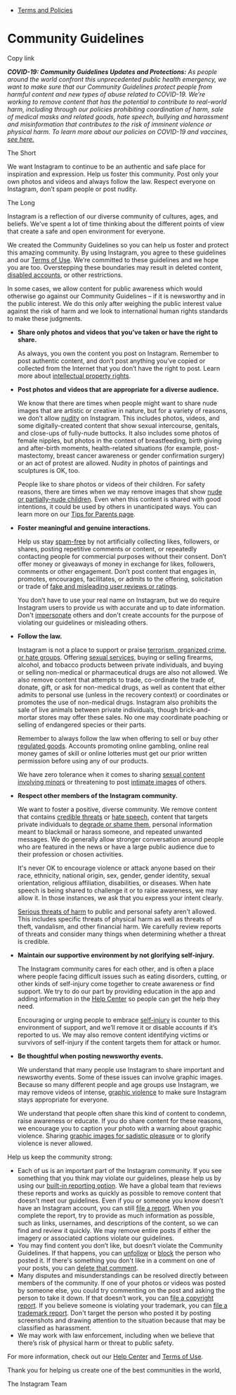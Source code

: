 *   [Terms and Policies](https://help.instagram.com/1417489251945243/?helpref=breadcrumb)

Community Guidelines
====================

Copy link

_**COVID-19: Community Guidelines Updates and Protections:** As people around the world confront this unprecedented public health emergency, we want to make sure that our Community Guidelines protect people from harmful content and new types of abuse related to COVID-19. We’re working to remove content that has the potential to contribute to real-world harm, including through our policies prohibiting coordination of harm, sale of medical masks and related goods, hate speech, bullying and harassment and misinformation that contributes to the risk of imminent violence or physical harm. To learn more about our policies on COVID-19 and vaccines, [see here.](https://help.instagram.com/697825587576762?helpref=faq_content)_

The Short

We want Instagram to continue to be an authentic and safe place for inspiration and expression. Help us foster this community. Post only your own photos and videos and always follow the law. Respect everyone on Instagram, don’t spam people or post nudity.

The Long

Instagram is a reflection of our diverse community of cultures, ages, and beliefs. We’ve spent a lot of time thinking about the different points of view that create a safe and open environment for everyone.

We created the Community Guidelines so you can help us foster and protect this amazing community. By using Instagram, you agree to these guidelines and our [Terms of Use](https://www.instagram.com/legal/terms). We’re committed to these guidelines and we hope you are too. Overstepping these boundaries may result in deleted content, [disabled accounts](https://help.instagram.com/366993040048856?helpref=faq_content), or other restrictions.

In some cases, we allow content for public awareness which would otherwise go against our Community Guidelines – if it is newsworthy and in the public interest. We do this only after weighing the public interest value against the risk of harm and we look to international human rights standards to make these judgments.

*   **Share only photos and videos that you’ve taken or have the right to share.**
    
    As always, you own the content you post on Instagram. Remember to post authentic content, and don’t post anything you’ve copied or collected from the Internet that you don’t have the right to post. Learn more about [intellectual property rights](https://help.instagram.com/126382350847838?helpref=faq_content).
    
*   **Post photos and videos that are appropriate for a diverse audience.**
    
    We know that there are times when people might want to share nude images that are artistic or creative in nature, but for a variety of reasons, we don’t allow [nudity](https://l.instagram.com/?u=https%3A%2F%2Fwww.facebook.com%2Fcommunitystandards%2Fadult_nudity_sexual_activity&e=AT2BvBK1LdOcxbqJO0NdArGXDIZM8MF6-Z8oGEQNWhMZxGZOdpphrkGIU1VhiWyKJ9LUyAQN6j2zbfv5-tZIIoo_u2z19m_psEI7M12bgYUL353tk0bbDK04V8fZWGf3YbyPnlZi2u1MsZbFcm7ZLQFiHtjD4PrerTspXg) on Instagram. This includes photos, videos, and some digitally-created content that show sexual intercourse, genitals, and close-ups of fully-nude buttocks. It also includes some photos of female nipples, but photos in the context of breastfeeding, birth giving and after-birth moments, health-related situations (for example, post-mastectomy, breast cancer awareness or gender confirmation surgery) or an act of protest are allowed. Nudity in photos of paintings and sculptures is OK, too.
    
    People like to share photos or videos of their children. For safety reasons, there are times when we may remove images that show [nude or partially-nude children](https://l.instagram.com/?u=https%3A%2F%2Fwww.facebook.com%2Fcommunitystandards%2Fchild_nudity_sexual_exploitation&e=AT2BvBK1LdOcxbqJO0NdArGXDIZM8MF6-Z8oGEQNWhMZxGZOdpphrkGIU1VhiWyKJ9LUyAQN6j2zbfv5-tZIIoo_u2z19m_psEI7M12bgYUL353tk0bbDK04V8fZWGf3YbyPnlZi2u1MsZbFcm7ZLQFiHtjD4PrerTspXg). Even when this content is shared with good intentions, it could be used by others in unanticipated ways. You can learn more on our [Tips for Parents page](https://help.instagram.com/154475974694511/?helpref=faq_content).
    
*   **Foster meaningful and genuine interactions.**
    
    Help us stay [spam-free](https://l.instagram.com/?u=https%3A%2F%2Fwww.facebook.com%2Fcommunitystandards%2Fspam&e=AT2BvBK1LdOcxbqJO0NdArGXDIZM8MF6-Z8oGEQNWhMZxGZOdpphrkGIU1VhiWyKJ9LUyAQN6j2zbfv5-tZIIoo_u2z19m_psEI7M12bgYUL353tk0bbDK04V8fZWGf3YbyPnlZi2u1MsZbFcm7ZLQFiHtjD4PrerTspXg) by not artificially collecting likes, followers, or shares, posting repetitive comments or content, or repeatedly contacting people for commercial purposes without their consent. Don’t offer money or giveaways of money in exchange for likes, followers, comments or other engagement. Don’t post content that engages in, promotes, encourages, facilitates, or admits to the offering, solicitation or trade of [fake and misleading user reviews or ratings](https://l.instagram.com/?u=https%3A%2F%2Fwww.facebook.com%2Fcommunitystandards%2Ffraud_deception&e=AT2BvBK1LdOcxbqJO0NdArGXDIZM8MF6-Z8oGEQNWhMZxGZOdpphrkGIU1VhiWyKJ9LUyAQN6j2zbfv5-tZIIoo_u2z19m_psEI7M12bgYUL353tk0bbDK04V8fZWGf3YbyPnlZi2u1MsZbFcm7ZLQFiHtjD4PrerTspXg).
    
    You don’t have to use your real name on Instagram, but we do require Instagram users to provide us with accurate and up to date information. Don't [impersonate](https://l.instagram.com/?u=https%3A%2F%2Fwww.facebook.com%2Fcommunitystandards%2Fmisrepresentation&e=AT2BvBK1LdOcxbqJO0NdArGXDIZM8MF6-Z8oGEQNWhMZxGZOdpphrkGIU1VhiWyKJ9LUyAQN6j2zbfv5-tZIIoo_u2z19m_psEI7M12bgYUL353tk0bbDK04V8fZWGf3YbyPnlZi2u1MsZbFcm7ZLQFiHtjD4PrerTspXg) others and don't create accounts for the purpose of violating our guidelines or misleading others.
    
*   **Follow the law.**
    
    Instagram is not a place to support or praise [terrorism, organized crime, or hate groups](https://l.instagram.com/?u=https%3A%2F%2Fwww.facebook.com%2Fcommunitystandards%2Fdangerous_individuals_organizations&e=AT2BvBK1LdOcxbqJO0NdArGXDIZM8MF6-Z8oGEQNWhMZxGZOdpphrkGIU1VhiWyKJ9LUyAQN6j2zbfv5-tZIIoo_u2z19m_psEI7M12bgYUL353tk0bbDK04V8fZWGf3YbyPnlZi2u1MsZbFcm7ZLQFiHtjD4PrerTspXg). Offering [sexual services](https://l.instagram.com/?u=https%3A%2F%2Fwww.facebook.com%2Fcommunitystandards%2Fsexual_solicitation&e=AT2BvBK1LdOcxbqJO0NdArGXDIZM8MF6-Z8oGEQNWhMZxGZOdpphrkGIU1VhiWyKJ9LUyAQN6j2zbfv5-tZIIoo_u2z19m_psEI7M12bgYUL353tk0bbDK04V8fZWGf3YbyPnlZi2u1MsZbFcm7ZLQFiHtjD4PrerTspXg), buying or selling firearms, alcohol, and tobacco products between private individuals, and buying or selling non-medical or pharmaceutical drugs are also not allowed. We also remove content that attempts to trade, co-ordinate the trade of, donate, gift, or ask for non-medical drugs, as well as content that either admits to personal use (unless in the recovery context) or coordinates or promotes the use of non-medical drugs. Instagram also prohibits the sale of live animals between private individuals, though brick-and-mortar stores may offer these sales. No one may coordinate poaching or selling of endangered species or their parts.
    
    Remember to always follow the law when offering to sell or buy other [regulated goods](https://l.instagram.com/?u=https%3A%2F%2Fwww.facebook.com%2Fcommunitystandards%2Fregulated_goods&e=AT2BvBK1LdOcxbqJO0NdArGXDIZM8MF6-Z8oGEQNWhMZxGZOdpphrkGIU1VhiWyKJ9LUyAQN6j2zbfv5-tZIIoo_u2z19m_psEI7M12bgYUL353tk0bbDK04V8fZWGf3YbyPnlZi2u1MsZbFcm7ZLQFiHtjD4PrerTspXg). Accounts promoting online gambling, online real money games of skill or online lotteries must get our prior written permission before using any of our products.
    
    We have zero tolerance when it comes to sharing [sexual content involving minors](https://l.instagram.com/?u=https%3A%2F%2Fwww.facebook.com%2Fcommunitystandards%2Fchild_nudity_sexual_exploitation&e=AT2BvBK1LdOcxbqJO0NdArGXDIZM8MF6-Z8oGEQNWhMZxGZOdpphrkGIU1VhiWyKJ9LUyAQN6j2zbfv5-tZIIoo_u2z19m_psEI7M12bgYUL353tk0bbDK04V8fZWGf3YbyPnlZi2u1MsZbFcm7ZLQFiHtjD4PrerTspXg) or threatening to post [intimate images](https://l.instagram.com/?u=https%3A%2F%2Fwww.facebook.com%2Fcommunitystandards%2Fsexual_exploitation_adults&e=AT2BvBK1LdOcxbqJO0NdArGXDIZM8MF6-Z8oGEQNWhMZxGZOdpphrkGIU1VhiWyKJ9LUyAQN6j2zbfv5-tZIIoo_u2z19m_psEI7M12bgYUL353tk0bbDK04V8fZWGf3YbyPnlZi2u1MsZbFcm7ZLQFiHtjD4PrerTspXg) of others.
    
*   **Respect other members of the Instagram community.**
    
    We want to foster a positive, diverse community. We remove content that contains [credible threats](https://l.instagram.com/?u=https%3A%2F%2Fwww.facebook.com%2Fcommunitystandards%2Fcredible_violence&e=AT2BvBK1LdOcxbqJO0NdArGXDIZM8MF6-Z8oGEQNWhMZxGZOdpphrkGIU1VhiWyKJ9LUyAQN6j2zbfv5-tZIIoo_u2z19m_psEI7M12bgYUL353tk0bbDK04V8fZWGf3YbyPnlZi2u1MsZbFcm7ZLQFiHtjD4PrerTspXg) or [hate speech](https://l.instagram.com/?u=https%3A%2F%2Fwww.facebook.com%2Fcommunitystandards%2Fhate_speech&e=AT2BvBK1LdOcxbqJO0NdArGXDIZM8MF6-Z8oGEQNWhMZxGZOdpphrkGIU1VhiWyKJ9LUyAQN6j2zbfv5-tZIIoo_u2z19m_psEI7M12bgYUL353tk0bbDK04V8fZWGf3YbyPnlZi2u1MsZbFcm7ZLQFiHtjD4PrerTspXg), content that targets private individuals to [degrade or shame them](https://l.instagram.com/?u=https%3A%2F%2Fwww.facebook.com%2Fcommunitystandards%2Fbullying&e=AT2BvBK1LdOcxbqJO0NdArGXDIZM8MF6-Z8oGEQNWhMZxGZOdpphrkGIU1VhiWyKJ9LUyAQN6j2zbfv5-tZIIoo_u2z19m_psEI7M12bgYUL353tk0bbDK04V8fZWGf3YbyPnlZi2u1MsZbFcm7ZLQFiHtjD4PrerTspXg), personal information meant to blackmail or harass someone, and repeated unwanted messages. We do generally allow stronger conversation around people who are featured in the news or have a large public audience due to their profession or chosen activities.
    
    It's never OK to encourage violence or attack anyone based on their race, ethnicity, national origin, sex, gender, gender identity, sexual orientation, religious affiliation, disabilities, or diseases. When hate speech is being shared to challenge it or to raise awareness, we may allow it. In those instances, we ask that you express your intent clearly.
    
    [Serious threats of harm](https://l.instagram.com/?u=https%3A%2F%2Fwww.facebook.com%2Fcommunitystandards%2Fcredible_violence&e=AT2BvBK1LdOcxbqJO0NdArGXDIZM8MF6-Z8oGEQNWhMZxGZOdpphrkGIU1VhiWyKJ9LUyAQN6j2zbfv5-tZIIoo_u2z19m_psEI7M12bgYUL353tk0bbDK04V8fZWGf3YbyPnlZi2u1MsZbFcm7ZLQFiHtjD4PrerTspXg) to public and personal safety aren't allowed. This includes specific threats of physical harm as well as threats of theft, vandalism, and other financial harm. We carefully review reports of threats and consider many things when determining whether a threat is credible.
    
*   **Maintain our supportive environment by not glorifying self-injury.**
    
    The Instagram community cares for each other, and is often a place where people facing difficult issues such as eating disorders, cutting, or other kinds of self-injury come together to create awareness or find support. We try to do our part by providing education in the app and adding information in the [Help Center](https://help.instagram.com/) so people can get the help they need.
    
    Encouraging or urging people to embrace [self-injury](https://l.instagram.com/?u=https%3A%2F%2Fwww.facebook.com%2Fcommunitystandards%2Fsuicide_self_injury_violence&e=AT2BvBK1LdOcxbqJO0NdArGXDIZM8MF6-Z8oGEQNWhMZxGZOdpphrkGIU1VhiWyKJ9LUyAQN6j2zbfv5-tZIIoo_u2z19m_psEI7M12bgYUL353tk0bbDK04V8fZWGf3YbyPnlZi2u1MsZbFcm7ZLQFiHtjD4PrerTspXg) is counter to this environment of support, and we’ll remove it or disable accounts if it’s reported to us. We may also remove content identifying victims or survivors of self-injury if the content targets them for attack or humor.
    
*   **Be thoughtful when posting newsworthy events.**
    
    We understand that many people use Instagram to share important and newsworthy events. Some of these issues can involve graphic images. Because so many different people and age groups use Instagram, we may remove videos of intense, [graphic violence](https://l.instagram.com/?u=https%3A%2F%2Fwww.facebook.com%2Fcommunitystandards%2Fgraphic_violence&e=AT2BvBK1LdOcxbqJO0NdArGXDIZM8MF6-Z8oGEQNWhMZxGZOdpphrkGIU1VhiWyKJ9LUyAQN6j2zbfv5-tZIIoo_u2z19m_psEI7M12bgYUL353tk0bbDK04V8fZWGf3YbyPnlZi2u1MsZbFcm7ZLQFiHtjD4PrerTspXg) to make sure Instagram stays appropriate for everyone.
    
    We understand that people often share this kind of content to condemn, raise awareness or educate. If you do share content for these reasons, we encourage you to caption your photo with a warning about graphic violence. Sharing [graphic images for sadistic pleasure](https://l.instagram.com/?u=https%3A%2F%2Fwww.facebook.com%2Fcommunitystandards%2Fcruel_insensitive&e=AT2BvBK1LdOcxbqJO0NdArGXDIZM8MF6-Z8oGEQNWhMZxGZOdpphrkGIU1VhiWyKJ9LUyAQN6j2zbfv5-tZIIoo_u2z19m_psEI7M12bgYUL353tk0bbDK04V8fZWGf3YbyPnlZi2u1MsZbFcm7ZLQFiHtjD4PrerTspXg) or to glorify violence is never allowed.
    

Help us keep the community strong:

*   Each of us is an important part of the Instagram community. If you see something that you think may violate our guidelines, please help us by using our [built-in reporting option](https://help.instagram.com/165828726894770?helpref=faq_content). We have a global team that reviews these reports and works as quickly as possible to remove content that doesn’t meet our guidelines. Even if you or someone you know doesn’t have an Instagram account, you can still [file a report](https://help.instagram.com/contact/383679321740945). When you complete the report, try to provide as much information as possible, such as links, usernames, and descriptions of the content, so we can find and review it quickly. We may remove entire posts if either the imagery or associated captions violate our guidelines.
*   You may find content you don’t like, but doesn’t violate the Community Guidelines. If that happens, you can [unfollow](https://help.instagram.com/286340048138725?helpref=faq_content) or [block](https://help.instagram.com/426700567389543/?helpref=faq_content) the person who posted it. If there's something you don't like in a comment on one of your posts, you can [delete that comment](https://help.instagram.com/289098941190483?helpref=faq_content).
*   Many disputes and misunderstandings can be resolved directly between members of the community. If one of your photos or videos was posted by someone else, you could try commenting on the post and asking the person to take it down. If that doesn’t work, you can [file a copyright report](https://help.instagram.com/126382350847838?helpref=faq_content). If you believe someone is violating your trademark, you can [file a trademark report](https://help.instagram.com/222826637847963?helpref=faq_content). Don't target the person who posted it by posting screenshots and drawing attention to the situation because that may be classified as harassment.
*   We may work with law enforcement, including when we believe that there’s risk of physical harm or threat to public safety.

For more information, check out our [Help Center](https://help.instagram.com/) and [Terms of Use](https://l.instagram.com/?u=http%3A%2F%2Finstagram.com%2Flegal%2Fterms%2F%23&e=AT2BvBK1LdOcxbqJO0NdArGXDIZM8MF6-Z8oGEQNWhMZxGZOdpphrkGIU1VhiWyKJ9LUyAQN6j2zbfv5-tZIIoo_u2z19m_psEI7M12bgYUL353tk0bbDK04V8fZWGf3YbyPnlZi2u1MsZbFcm7ZLQFiHtjD4PrerTspXg).

Thank you for helping us create one of the best communities in the world,

The Instagram Team